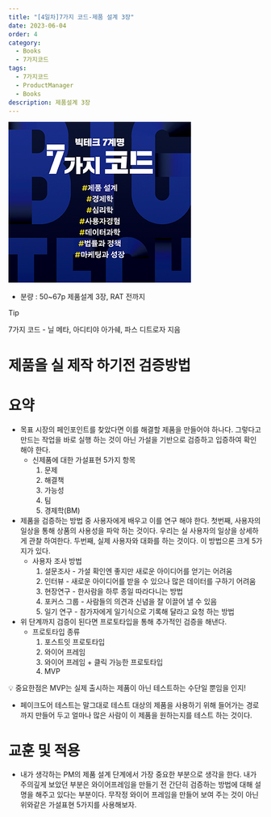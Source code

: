 ```yaml
---
title: "[4일차]7가지 코드-제품 설계 3장"
date: 2023-06-04
order: 4
category:
  - Books
  - 7가지코드
tags:
  - 7가지코드
  - ProductManager
  - Books
description: 제품설계 3장
---
```


![표지](./Untitled.png)
- 분량 : 50~67p 제품설계 3장, RAT 전까지

>[!tip]
>7가지 코드 - 닐 메타, 아디티야 아가쉐, 파스 디트로자 지음

# 제품을 실 제작 하기전 검증방법

# 요약

- 목표 시장의 페인포인트를 찾았다면 이를 해결할 제품을 만들어야 하나다. 그렇다고 만드는 작업을 바로 실행 하는 것이 아닌 가설을 기반으로 검증하고 입증하여 확인 해야 한다.
    - 신제품에 대한 가설표현 5가지 항목
        1. 문제
        2. 해결책
        3. 가능성
        4. 팀
        5. 경제학(BM)
- 제품을 검증하는 방법 중 사용자에게 배우고 이를 연구 해야 한다. 
첫번째, 사용자의 일상을 통해 상품의 사용성을 파악 하는 것이다. 우리는 실 사용자의 일상을 상세하게 관찰 하여한다. 
두번째, 실제 사용자와 대화를 하는 것이다. 이 방법으론 크게 5가지가 있다.
    - 사용자 조사 방법
        1. 설문조사 - 가설 확인엔 좋지만 새로운 아이디어를 얻기는 어려움
        2. 인터뷰 - 새로운 아이디어를 받을 수 있으나 많은 데이터를 구하기 어려움
        3. 현장연구 - 한사람을 하루 종일 따라다니는 방법
        4. 포커스 그룹 - 사람들의 의견과 신념을 잘 이끌어 낼 수 있음
        5. 일기 연구 - 참가자에게 일기식으로 기록해 달라고 요청 하는 방법
- 위 단계까지 검증이 된다면 프로토타입을 통해 추가적인 검증을 해낸다.
    - 프로토타입 종류
        1. 포스트잇 프로토타입
        2. 와이어 프레임
        3. 와이어 프레임 + 클릭 가능한 프로토타입
        4. MVP

<aside>
💡 중요한점은 MVP는 실제 출시하는 제품이 아닌 테스트하는 수단일 뿐임을 인지!

</aside>

- 페이크도어 테스트는 말그대로 테스트 대상의 제품을 사용하기 위해 들어가는 경로까지 만들어 두고 얼마나 많은 사람이 이 제품을 원하는지를 테스트 하는 것이다.

# 교훈 및 적용

- 내가 생각하는 PM의 제품 설계 단계에서 가장 중요한 부분으로 생각을 한다. 내가 주의깊게 보았던 부분은 와이어프레임을 만들기 전 간단히 검증하는 방법에 대해 설명을 해주고 있다는 부분이다. 
무작정 와이어 프레임을 만들어 보여 주는 것이 아닌 위와같은 가설표현 5가지를 사용해보자.